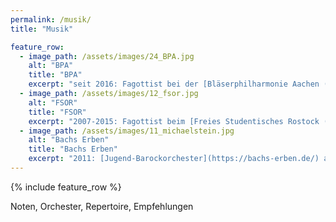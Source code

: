 ```yaml
---
permalink: /musik/
title: "Musik"

feature_row:
  - image_path: /assets/images/24_BPA.jpg
    alt: "BPA"
    title: "BPA"
    excerpt: "seit 2016: Fagottist bei der [Bläserphilharmonie Aachen (BPA)](https://blaeserphilharmonie-aachen.de/)."
  - image_path: /assets/images/12_fsor.jpg
    alt: "FSOR"
    title: "FSOR"
    excerpt: "2007-2015: Fagottist beim [Freies Studentisches Rostock (FSOR)](https://www.fsor.de)."
  - image_path: /assets/images/11_michaelstein.jpg
    alt: "Bachs Erben"
    title: "Bachs Erben"
    excerpt: "2011: [Jugend-Barockorchester](https://bachs-erben.de/) auf Michaelstein mit Raphael Alpermann."
---
```


{% include feature_row %}

Noten, Orchester, Repertoire, Empfehlungen